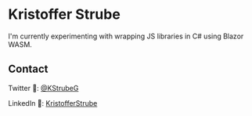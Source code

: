 # Kristoffer Strube
I'm currently experimenting with wrapping JS libraries in C# using Blazor WASM.

## Contact
Twitter :baby_chick:: [@KStrubeG](https://twitter.com/KStrubeG)

LinkedIn :necktie:: [KristofferStrube](https://www.linkedin.com/in/kristofferstrube/)
